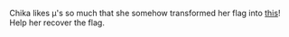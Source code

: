 Chika likes μ's so much that she somehow transformed her flag into [this](files/base/μ's.txt)! Help her recover the flag.